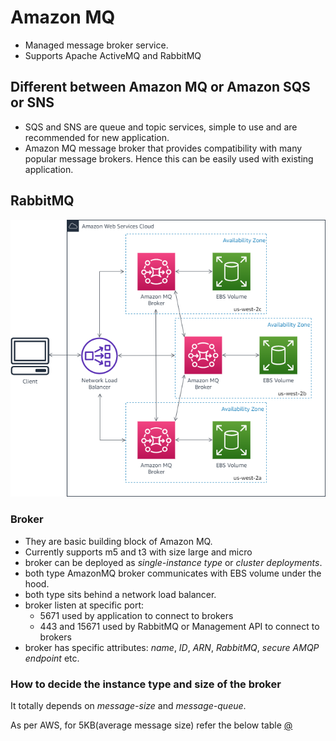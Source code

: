 # Amazon MQ

- Managed message broker service.
- Supports Apache ActiveMQ and RabbitMQ

## Different between Amazon MQ or Amazon SQS or SNS

- SQS and SNS are queue and topic services, simple to use and are recommended for new application.
- Amazon MQ message broker that provides compatibility with many popular message brokers. Hence this can be easily used with existing application.

## RabbitMQ

![Architecture of cluster RabbitMQ under AmazonMQ](https://github.com/iAbhishek91/aws-as-code/blob/master/docs/.images/amazon-mq-rabbitmq-broker-architecture-cluster-broker.png)

### Broker

- They are basic building block of Amazon MQ.
- Currently supports m5 and t3 with size large and micro
- broker can be deployed as *single-instance type* or *cluster deployments*.
- both type AmazonMQ broker communicates with EBS volume under the hood.
- both type sits behind a network load balancer.
- broker listen at specific port:
  - 5671 used by application to connect to brokers
  - 443 and 15671 used by RabbitMQ or Management API to connect to brokers
- broker has specific attributes: *name*, *ID*, *ARN*, *RabbitMQ*, *secure AMQP endpoint* etc.

### How to decide the instance type and size of the broker

It totally depends on *message-size* and *message-queue*.

As per AWS, for 5KB(average message size) refer the below table [@](https://docs.aws.amazon.com/amazon-mq/latest/developer-guide/rabbitmq-defaults.html)

